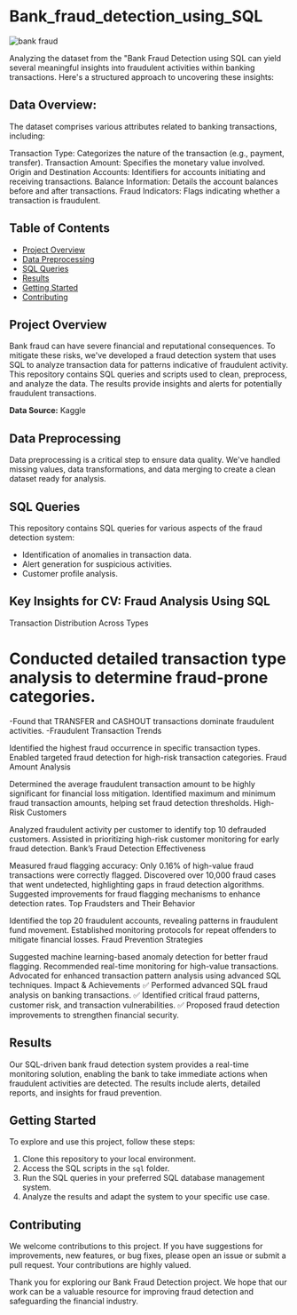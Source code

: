 # Bank_fraud_detection_using_SQL
![bank fraud](https://github.com/mobolajifalugba/Bank-fraud-detection-using-SQL/assets/51162684/e475a6ed-fe74-4aa9-af5f-61d17fd1cad0)

Analyzing the dataset from the "Bank Fraud Detection using SQL
 can yield several meaningful insights into fraudulent activities within banking transactions. Here's a structured approach to uncovering these insights:
## Data Overview:
The dataset comprises various attributes related to banking transactions, including:

Transaction Type: Categorizes the nature of the transaction (e.g., payment, transfer).
Transaction Amount: Specifies the monetary value involved.
Origin and Destination Accounts: Identifiers for accounts initiating and receiving transactions.
Balance Information: Details the account balances before and after transactions.
Fraud Indicators: Flags indicating whether a transaction is fraudulent.

## Table of Contents
- [Project Overview](#project-overview)
- [Data Preprocessing](#data-preprocessing)
- [SQL Queries](#sql-queries)
- [Results](#results)
- [Getting Started](#getting-started)
- [Contributing](#contributing)

## Project Overview
Bank fraud can have severe financial and reputational consequences. To mitigate these risks, we've developed a fraud detection system that uses SQL to analyze transaction data for patterns indicative of fraudulent activity. This repository contains SQL queries and scripts used to clean, preprocess, and analyze the data. The results provide insights and alerts for potentially fraudulent transactions.

**Data Source:** Kaggle
## Data Preprocessing
Data preprocessing is a critical step to ensure data quality. We've handled missing values, data transformations, and data merging to create a clean dataset ready for analysis.

## SQL Queries
This repository contains SQL queries for various aspects of the fraud detection system:
- Identification of anomalies in transaction data.
- Alert generation for suspicious activities.
- Customer profile analysis.

## Key Insights for CV: Fraud Analysis Using SQL
Transaction Distribution Across Types

# Conducted detailed transaction type analysis to determine fraud-prone categories.
-Found that TRANSFER and CASHOUT transactions dominate fraudulent activities.
-Fraudulent Transaction Trends

Identified the highest fraud occurrence in specific transaction types.
Enabled targeted fraud detection for high-risk transaction categories.
Fraud Amount Analysis

Determined the average fraudulent transaction amount to be highly significant for financial loss mitigation.
Identified maximum and minimum fraud transaction amounts, helping set fraud detection thresholds.
High-Risk Customers

Analyzed fraudulent activity per customer to identify top 10 defrauded customers.
Assisted in prioritizing high-risk customer monitoring for early fraud detection.
Bank’s Fraud Detection Effectiveness

Measured fraud flagging accuracy: Only 0.16% of high-value fraud transactions were correctly flagged.
Discovered over 10,000 fraud cases that went undetected, highlighting gaps in fraud detection algorithms.
Suggested improvements for fraud flagging mechanisms to enhance detection rates.
Top Fraudsters and Their Behavior

Identified the top 20 fraudulent accounts, revealing patterns in fraudulent fund movement.
Established monitoring protocols for repeat offenders to mitigate financial losses.
Fraud Prevention Strategies

Suggested machine learning-based anomaly detection for better fraud flagging.
Recommended real-time monitoring for high-value transactions.
Advocated for enhanced transaction pattern analysis using advanced SQL techniques.
Impact & Achievements
✅ Performed advanced SQL fraud analysis on banking transactions.
✅ Identified critical fraud patterns, customer risk, and transaction vulnerabilities.
✅ Proposed fraud detection improvements to strengthen financial security.





## Results
Our SQL-driven bank fraud detection system provides a real-time monitoring solution, enabling the bank to take immediate actions when fraudulent activities are detected. The results include alerts, detailed reports, and insights for fraud prevention.

## Getting Started
To explore and use this project, follow these steps:
1. Clone this repository to your local environment.
2. Access the SQL scripts in the `sql` folder.
3. Run the SQL queries in your preferred SQL database management system.
4. Analyze the results and adapt the system to your specific use case.

## Contributing
We welcome contributions to this project. If you have suggestions for improvements, new features, or bug fixes, please open an issue or submit a pull request. Your contributions are highly valued.

Thank you for exploring our Bank Fraud Detection project. We hope that our work can be a valuable resource for improving fraud detection and safeguarding the financial industry.
